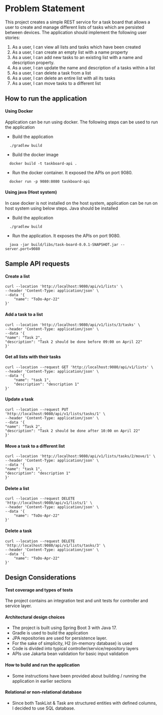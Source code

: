 # Problem Statement

This project creates a simple REST service for a task board that allows a user to create and manage
different lists of tasks which are persisted between devices. The application should
implement the following user stories:

1. As a user, I can view all lists and tasks which have been created
2. As a user, I can create an empty list with a name property
3. As a user, I can add new tasks to an existing list with a name and description property.
4. As a user, I can update the name and description of a tasks within a list
5. As a user, I can delete a task from a list
6. As a user, I can delete an entire list with all its tasks
7. As a user, I can move tasks to a different list

## How to run the application

#### Using Docker
Application can be run using docker. The following steps can be used to run the application

- Build the application
```shell
  ./gradlew build
```

- Build the docker image
```shell
  docker build -t taskboard-api .
```  

- Run the docker container. It exposed the APIs on port 9080.
```shell
  docker run -p 9080:8080 taskboard-api
```

#### Using java (Host system)
In case docker is not installed on the host system, application can be run on host system using below steps. Java should be installed

- Build the application
```shell
  ./gradlew build
```
- Run the application. It exposes the APIs on port 9080.
```shell
  java -jar build/libs/task-board-0.0.1-SNAPSHOT.jar --server.port=9080
```

## Sample API requests

#### Create a list

```shell
curl --location 'http://localhost:9080/api/v1/lists' \
--header 'Content-Type: application/json' \
--data '{
    "name": "ToDo-Apr-22"
}'
```

#### Add a task to a list

```shell
curl --location 'http://localhost:9080/api/v1/lists/3/tasks' \
--header 'Content-Type: application/json' \
--data '{
"name": "Task 2",
"description": "Task 2 should be done before 09:00 on April 22"
}'
```

#### Get all lists with their tasks

```shell
curl --location --request GET 'http://localhost:9080/api/v1/lists' \
--header 'Content-Type: application/json' \
--data '{
    "name": "task 1",
    "description": "description 1"
}'
```

#### Update a task

```shell
curl --location --request PUT 'http://localhost:9080/api/v1/lists/tasks/1' \
--header 'Content-Type: application/json' \
--data '{
"name": "Task 2",
"description": "Task 2 should be done after 10:00 on April 22"
}'
```

#### Move a task to a different list

```shell
curl --location 'http://localhost:9080/api/v1/lists/tasks/2/move/1' \
--header 'Content-Type: application/json' \
--data '{
"name": "task 1",
"description": "description 1"
}'
```

#### Delete a list

```shell
curl --location --request DELETE 'http://localhost:9080/api/v1/lists/1' \
--header 'Content-Type: application/json' \
--data '{
    "name": "ToDo-Apr-22"
}'
```

#### Delete a task
```shell
curl --location --request DELETE 'http://localhost:9080/api/v1/lists/tasks/3' \
--header 'Content-Type: application/json' \
--data '{
    "name": "ToDo-Apr-22"
}'
```

## Design Considerations

#### Test coverage and types of tests

The project contains an integration test and unit tests for controller and service layer.

#### Architectural design choices

- The project is built using Spring Boot 3 with Java 17. 
- Gradle is used to build the application
- JPA repositories are used for persistence layer.
- For the sake of simplicity, H2 (in-memory database) is used
- Code is divided into typical controller/service/repository layers
- APIs use Jakarta bean validation for basic input validation

#### How to build and run the application

- Some instructions have been provided about building / running the application in earlier sections

#### Relational or non-relational database

- Since both TaskList & Task are structured entities with defined columns, I decided to use SQL database.